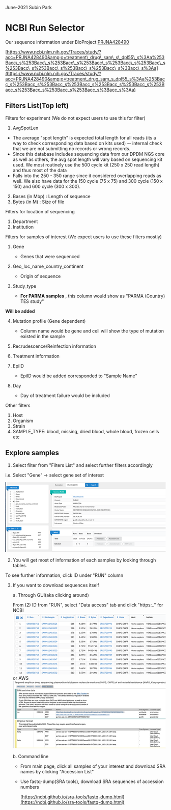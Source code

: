 June-2021 Subin Park

# NCBI Run Selector

Our sequence information under BioProject [PRJNA428490](https://www.ncbi.nlm.nih.gov/bioproject/PRJNA428490)

[https://www.ncbi.nlm.nih.gov/Traces/study/?acc=PRJNA428490&amp;o=treatment\_drug\_sam\_s\_dpl55\_s%3Aa%253Bacc\_s%253Bacc\_s%253Bacc\_s%253Bacc\_s%253Bacc\_s%253Bacc\_s%253Bacc\_s%253Bacc\_s%253Bacc\_s%253Bacc\_s%3Bacc\_s%3Aa](https://www.ncbi.nlm.nih.gov/Traces/study/?acc=PRJNA428490&amp;o=treatment_drug_sam_s_dpl55_s%3Aa%253Bacc_s%253Bacc_s%253Bacc_s%253Bacc_s%253Bacc_s%253Bacc_s%253Bacc_s%253Bacc_s%253Bacc_s%253Bacc_s%3Bacc_s%3Aa)

## Filters List(Top left)

Filters for experiment (We do not expect users to use this for filter)

1. AvgSpotLen

- The average "spot length" is expected total length for all reads (its a way to check corresponding data based on kits used) -- internal check that we are not submitting no records or wrong records.
- Since this database includes sequencing data from our DPDM NGS core as well as others, the avg spot length will vary based on sequencing kit used. We most routinely use the 500 cycle kit (250 x 250 read length) and thus most of the data
- Falls into the 250 - 350 range since it considered overlapping reads as well. We also have data for the 150 cycle (75 x 75) and 300 cycle (150 x 150) and 600 cycle (300 x 300).

2. Bases (in Mbp) : Length of sequence
3. Bytes (in M) : Size of file

Filters for location of sequencing

1. Department
2. Institution

Filters for samples of interest (We expect users to use these filters mostly)

1. Gene

    - Genes that were sequenced

2. Geo\_loc\_name\_country\_continent

    - Origin of sequence

3. Study\_type

    - **For PARMA samples** , this column would show as "PARMA (Country) TES study"

**Will be added**

4. Mutation profile (Gene dependent)

    - Column name would be gene and cell will show the type of mutation existed in the sample

5. Recrudescence/Reinfection information
6. Treatment information
7. EpiID

    - EpiID would be added corresponded to "Sample Name"

8. Day

    - Day of treatment failure would be included

Other filters

1. Host
2. Organism
3. Strain
4. SAMPLE\_TYPE: blood, missing, dried blood, whole blood, frozen cells etc

## Explore samples

1. Select filter from "Filters List" and select further filters accordingly

i.e. Select "Gene" -> select gene set of interest

![](2022-01-20-16-38-07.png)

2. You will get most of information of each samples by looking through tables.

To see further information, click ID under "RUN" column

3. If you want to download sequences itself

    a. Through GUI(aka clicking around)
    
    From (2) ID from "RUN", select "Data access" tab and click "https:.." for NCBI 
    ![](2022-01-20-16-40-24.png)
    or AWS
    ![](2022-01-20-16-43-34.png)


     b. Command line

    - From main page, click all samples of your interest and download SRA names by clicking "Accession List"
    - Use fastq-dump(SRA tools), download SRA sequences of accession numbers
    
        [https://ncbi.github.io/sra-tools/fastq-dump.html](https://ncbi.github.io/sra-tools/fastq-dump.html)